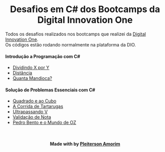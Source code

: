 <!--About session-->
<h1 align="center">Desafios em C# dos Bootcamps da Digital Innovation One</h1>

Todos os desafios realizados nos bootcamps que realizei da [Digital Innovation One](https://digitalinnovation.one/).<br>
Os códigos estão rodando normalmente na plataforma da DIO.

<h4>Introdução a Programação com C#</h4>

- [Dividindo X por Y](https://github.com/Pleiterson/desafios-bootcamps-dio/blob/master/08-Introducao-a-programacao-com-C%23/dividindo-X-por-Y.cs)
- [Distância](https://github.com/Pleiterson/desafios-bootcamps-dio/blob/master/08-Introducao-a-programacao-com-C%23/distancia.cs)
- [Quanta Mandioca?](https://github.com/Pleiterson/desafios-bootcamps-dio/blob/master/08-Introducao-a-programacao-com-C%23/quanta-mandioca.cs)

<h4>Solução de Problemas Essenciais com C#</h4>

- [Quadrado e ao Cubo](https://github.com/Pleiterson/desafios-bootcamps-dio/blob/master/09-Solucao-de-problemas-essenciais-com-C%23/quadrado-e-ao-cubo.cs)
- [A Corrida de Tartarugas](https://github.com/Pleiterson/desafios-bootcamps-dio/blob/master/09-Solucao-de-problemas-essenciais-com-C%23/a-corrida-de-tartarugas.cs)
- [Ultrapassando V](https://github.com/Pleiterson/desafios-bootcamps-dio/blob/master/09-Solucao-de-problemas-essenciais-com-C%23/ultrapassando-V.cs)
- [Validação de Nota](https://github.com/Pleiterson/desafios-bootcamps-dio/blob/master/09-Solucao-de-problemas-essenciais-com-C%23/validacao-de-nota.cs)
- [Pedro Bento e o Mundo de OZ](https://github.com/Pleiterson/desafios-bootcamps-dio/blob/master/09-Solucao-de-problemas-essenciais-com-C%23/pedro-bento-e-o-mundo-de-oz.cs)

<!--Bottom session-->
<br><h4 align=center>Made with by <a target="_blank" href="https://pleiterson.vercel.app" >Pleiterson Amorim</a></h4>
